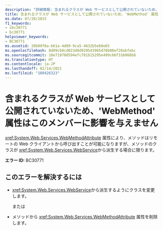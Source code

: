 ```yaml
---
description: "詳細情報: 含まれるクラスが Web サービスとして公開されていないため、'WebMethod' 属性はこのメンバーに影響を与えません"
title: 含まれるクラスが Web サービスとして公開されていないため、'WebMethod' 属性はこのメンバーに影響を与えません
ms.date: 07/20/2015
f1_keywords:
- vbc30771
- bc30771
helpviewer_keywords:
- BC30771
ms.assetid: 20b09f6a-b61a-4d89-9ca5-4632b5e68e65
ms.openlocfilehash: 8d09cb8cd023d0d920543965d78b08ef28abfebc
ms.sourcegitcommit: 10e719780594efc781b15295e499c66f316068b8
ms.translationtype: HT
ms.contentlocale: ja-JP
ms.lasthandoff: 02/14/2021
ms.locfileid: "100426323"
---
```

# <a name="webmethod-attribute-will-not-affect-this-member-because-its-containing-class-is-not-exposed-as-a-web-service"></a>含まれるクラスが Web サービスとして公開されていないため、'WebMethod' 属性はこのメンバーに影響を与えません

<xref:System.Web.Services.WebMethodAttribute> 属性により、メソッドはリモートの Web クライアントから呼び出すことが可能になりますが、メソッドのクラスが <xref:System.Web.Services.WebService>から派生する場合に限ります。  
  
 **エラー ID:** BC30771  
  
## <a name="to-correct-this-error"></a>このエラーを解決するには  
  
- <xref:System.Web.Services.WebService>から派生するようにクラスを変更します。  
  
     または  
  
- メソッドから <xref:System.Web.Services.WebMethodAttribute> 属性を削除します。  
